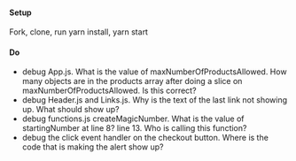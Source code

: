 #### Setup
Fork, clone, run yarn install, yarn start

#### Do
 * debug App.js. What is the value of maxNumberOfProductsAllowed. How many objects are in the products array after doing a slice on maxNumberOfProductsAllowed. Is this correct?
 * debug Header.js and Links.js. Why is the text of the last link not showing up. What should show up?
 * debug functions.js createMagicNumber. What is the value of startingNumber at line 8? line 13. Who is calling this function? 
 * debug the click event handler on the checkout button. Where is the code that is making the alert show up?